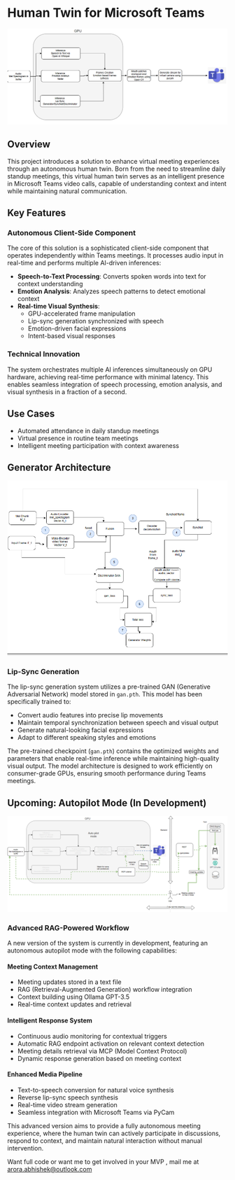 # Human Twin for Microsoft Teams

![Technical Architecture](technical.png)

## Overview
This project introduces a solution to enhance virtual meeting experiences through an autonomous human twin. Born from the need to streamline daily standup meetings, this virtual human twin serves as an intelligent presence in Microsoft Teams video calls, capable of understanding context and intent while maintaining natural communication.

## Key Features

### Autonomous Client-Side Component
The core of this solution is a sophisticated client-side component that operates independently within Teams meetings. It processes audio input in real-time and performs multiple AI-driven inferences:

- **Speech-to-Text Processing**: Converts spoken words into text for context understanding
- **Emotion Analysis**: Analyzes speech patterns to detect emotional context
- **Real-time Visual Synthesis**: 
  - GPU-accelerated frame manipulation
  - Lip-sync generation synchronized with speech
  - Emotion-driven facial expressions
  - Intent-based visual responses

### Technical Innovation
The system orchestrates multiple AI inferences simultaneously on GPU hardware, achieving real-time performance with minimal latency. This enables seamless integration of speech processing, emotion analysis, and visual synthesis in a fraction of a second.

## Use Cases
- Automated attendance in daily standup meetings
- Virtual presence in routine team meetings
- Intelligent meeting participation with context awareness

## Generator Architecture

![Generator Architecture](generator.png)

### Lip-Sync Generation
The lip-sync generation system utilizes a pre-trained GAN (Generative Adversarial Network) model stored in `gan.pth`. This model has been specifically trained to:

- Convert audio features into precise lip movements
- Maintain temporal synchronization between speech and visual output
- Generate natural-looking facial expressions
- Adapt to different speaking styles and emotions

The pre-trained checkpoint (`gan.pth`) contains the optimized weights and parameters that enable real-time inference while maintaining high-quality visual output. The model architecture is designed to work efficiently on consumer-grade GPUs, ensuring smooth performance during Teams meetings.

## Upcoming: Autopilot Mode (In Development)

![Autopilot Architecture](autopilot.png)

### Advanced RAG-Powered Workflow
A new version of the system is currently in development, featuring an autonomous autopilot mode with the following capabilities:

#### Meeting Context Management
- Meeting updates stored in a text file
- RAG (Retrieval-Augmented Generation) workflow integration
- Context building using Ollama GPT-3.5
- Real-time context updates and retrieval

#### Intelligent Response System
- Continuous audio monitoring for contextual triggers
- Automatic RAG endpoint activation on relevant context detection
- Meeting details retrieval via MCP (Model Context Protocol)
- Dynamic response generation based on meeting context

#### Enhanced Media Pipeline
- Text-to-speech conversion for natural voice synthesis
- Reverse lip-sync speech synthesis
- Real-time video stream generation
- Seamless integration with Microsoft Teams via PyCam

This advanced version aims to provide a fully autonomous meeting experience, where the human twin can actively participate in discussions, respond to context, and maintain natural interaction without manual intervention.


Want full code or want me to get involved in your MVP , mail me at arora.abhishek@outlook.com 